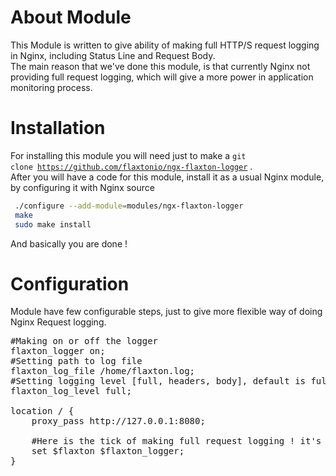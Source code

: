 # About Module
This Module is written to give ability of making full HTTP/S request logging in Nginx,
including Status Line and Request Body.<br/>
The main reason that we've done this module, is that currently Nginx not providing full request logging, which will
give a more power in application monitoring process.<br/>

# Installation
For installing this module you will need just to make a <code>git clone https://github.com/flaxtonio/ngx-flaxton-logger</code>
.<br/>
After you will have a code for this module, install it as a usual Nginx module, by configuring it with Nginx source
```bash
 ./configure --add-module=modules/ngx-flaxton-logger
 make
 sudo make install
```
And basically you are done !

# Configuration
Module have few configurable steps, just to give more flexible way of doing Nginx Request logging.
<pre>
#Making on or off the logger
flaxton_logger on;
#Setting path to log file
flaxton_log_file /home/flaxton.log;
#Setting logging level [full, headers, body], default is full (including headers and body)
flaxton_log_level full;

location / {
    proxy_pass http://127.0.0.1:8080;
    
    #Here is the tick of making full request logging ! it's a way of hack :)
    set $flaxton $flaxton_logger;
}
</pre>
